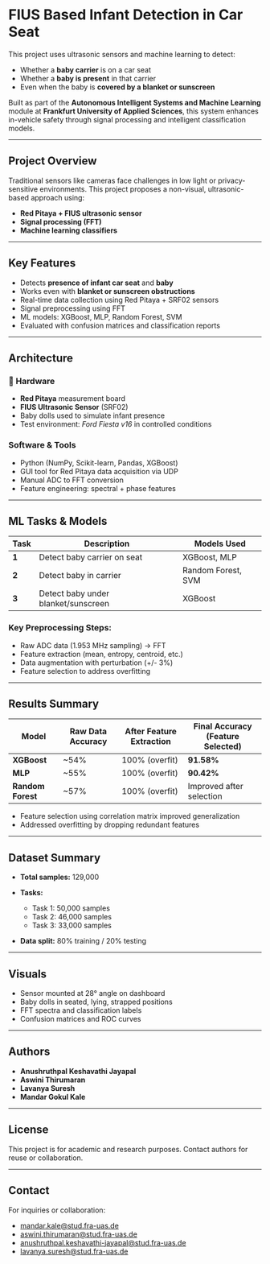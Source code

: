 
# FIUS Based Infant Detection in Car Seat

This project uses ultrasonic sensors and machine learning to detect:

* Whether a **baby carrier** is on a car seat
* Whether a **baby is present** in that carrier
* Even when the baby is **covered by a blanket or sunscreen**

Built as part of the **Autonomous Intelligent Systems and Machine Learning** module at **Frankfurt University of Applied Sciences**, this system enhances in-vehicle safety through signal processing and intelligent classification models.

---

## Project Overview

Traditional sensors like cameras face challenges in low light or privacy-sensitive environments. This project proposes a non-visual, ultrasonic-based approach using:

* **Red Pitaya + FIUS ultrasonic sensor**
* **Signal processing (FFT)**
* **Machine learning classifiers**

---

## Key Features

* Detects **presence of infant car seat** and **baby**
* Works even with **blanket or sunscreen obstructions**
* Real-time data collection using Red Pitaya + SRF02 sensors
* Signal preprocessing using FFT
* ML models: XGBoost, MLP, Random Forest, SVM
* Evaluated with confusion matrices and classification reports

---

## Architecture

### 📡 Hardware

* **Red Pitaya** measurement board
* **FIUS Ultrasonic Sensor** (SRF02)
* Baby dolls used to simulate infant presence
* Test environment: *Ford Fiesta v16* in controlled conditions

### Software & Tools

* Python (NumPy, Scikit-learn, Pandas, XGBoost)
* GUI tool for Red Pitaya data acquisition via UDP
* Manual ADC to FFT conversion
* Feature engineering: spectral + phase features

---

## ML Tasks & Models

| Task  | Description                         | Models Used        |
| ----- | ----------------------------------- | ------------------ |
| **1** | Detect baby carrier on seat         | XGBoost, MLP       |
| **2** | Detect baby in carrier              | Random Forest, SVM |
| **3** | Detect baby under blanket/sunscreen | XGBoost            |

### Key Preprocessing Steps:

* Raw ADC data (1.953 MHz sampling) → FFT
* Feature extraction (mean, entropy, centroid, etc.)
* Data augmentation with perturbation (+/- 3%)
* Feature selection to address overfitting

---

## Results Summary

| Model             | Raw Data Accuracy | After Feature Extraction | Final Accuracy (Feature Selected) |
| ----------------- | ----------------- | ------------------------ | --------------------------------- |
| **XGBoost**       | \~54%             | 100% (overfit)           | **91.58%**                        |
| **MLP**           | \~55%             | 100% (overfit)           | **90.42%**                        |
| **Random Forest** | \~57%             | 100% (overfit)           | Improved after selection          |

* Feature selection using correlation matrix improved generalization
* Addressed overfitting by dropping redundant features

---

## Dataset Summary

* **Total samples:** 129,000
* **Tasks:**

  * Task 1: 50,000 samples
  * Task 2: 46,000 samples
  * Task 3: 33,000 samples
* **Data split:** 80% training / 20% testing

---

## Visuals

* Sensor mounted at 28° angle on dashboard
* Baby dolls in seated, lying, strapped positions
* FFT spectra and classification labels
* Confusion matrices and ROC curves

---

## Authors

* **Anushruthpal Keshavathi Jayapal**
* **Aswini Thirumaran**
* **Lavanya Suresh**
* **Mandar Gokul Kale**

---

## License

This project is for academic and research purposes. Contact authors for reuse or collaboration.

---

## Contact

For inquiries or collaboration:

* [mandar.kale@stud.fra-uas.de](mailto:mandar.kale@stud.fra-uas.de)
* [aswini.thirumaran@stud.fra-uas.de](mailto:aswini.thirumaran@stud.fra-uas.de)
* [anushruthpal.keshavathi-jayapal@stud.fra-uas.de](mailto:anushruthpal.keshavathi-jayapal@stud.fra-uas.de)
* [lavanya.suresh@stud.fra-uas.de](mailto:lavanya.suresh@stud.fra-uas.de)

